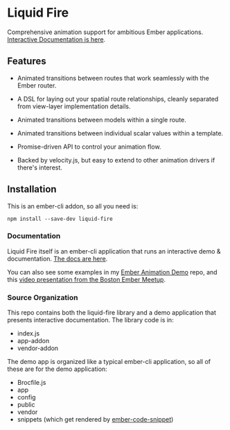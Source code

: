 Liquid Fire
===========

Comprehensive animation support for ambitious Ember applications. [Interactive Documentation is here](http://ef4.github.io/liquid-fire).

## Features

- Animated transitions between routes that work seamlessly with the
  Ember router.

- A DSL for laying out your spatial route relationships, cleanly
  separated from view-layer implementation details.

- Animated transitions between models within a single route.

- Animated transitions between individual scalar values within a
  template.

- Promise-driven API to control your animation flow.

- Backed by velocity.js, but easy to extend to other animation drivers
  if there's interest.
  

## Installation

This is an ember-cli addon, so all you need is:

    npm install --save-dev liquid-fire


### Documentation 

Liquid Fire itself is an ember-cli application that runs an
interactive demo & documentation. [The docs are here](http://ef4.github.io/liquid-fire).

You can also see some examples in my [Ember Animation Demo](http://github.com/ef4/ember-animation-demo) repo, and this [video presentation from the Boston Ember Meetup](https://www.youtube.com/watch?v=S4M78SO3gAc).

### Source Organization

This repo contains both the liquid-fire library and a demo application
that presents interactive documentation. The library code is in:

 - index.js
 - app-addon
 - vendor-addon

The demo app is organized like a typical ember-cli application, so all
of these are for the demo application:

 - Brocfile.js
 - app
 - config
 - public
 - vendor
 - snippets (which get rendered by [ember-code-snippet](http://github.com/ef4/ember-code-snippet))
